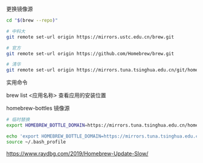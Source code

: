 更换镜像源

```zsh
cd "$(brew --repo)"

# 中科大
git remote set-url origin https://mirrors.ustc.edu.cn/brew.git

# 官方
git remote set-url origin https://github.com/Homebrew/brew.git

# 清华
git remote set-url origin https://mirrors.tuna.tsinghua.edu.cn/git/homebrew/brew.git
```

实用命令

brew list <应用名称> 查看应用的安装位置

homebrew-bottles 镜像源

```zsh
# 临时替换
export HOMEBREW_BOTTLE_DOMAIN=https://mirrors.tuna.tsinghua.edu.cn/homebrew-bottles
```

```zsh
echo 'export HOMEBREW_BOTTLE_DOMAIN=https://mirrors.tuna.tsinghua.edu.cn/homebrew-bottles' >> ~/.bash_profile
source ~/.bash_profile
```

https://www.raydbg.com/2019/Homebrew-Update-Slow/